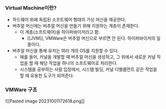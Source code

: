 ### Virtual Machine이란?
- 하드웨어 위에 독립된 소프트웨어 형태의 가상 머신을 제공한다.
- 버추얼 머신에는 버추얼 머신을 만들기 위해 지원하는 계층이 존재한다.
	- 이 계층(소프트웨어)을 하이퍼바이저라고 함.
		- [[JVM]], VMWare은 버추얼 머신으로 부르면 안 된다. 하이퍼바이저의 일종이다.
- 버추얼 머신을 통해 유저는 여러 개의 OS를 지원할 수 있다.
	- 예를 들어, 커널을 개발할 때 버추얼 머신을 생성하고, 그 위에서 새로운 커널 작업을 할 때 해당 작업을 하나의 소프트웨어로 처리한다.
	- 시스템을 공부하는 사람 입장에서, 시스템 빌딩, 커널 디벨롭먼트 같은 작업을 할 때 유용한 도구가 되어준다.
### VMWare 구조
![[Pasted image 20231001172618.png]]
